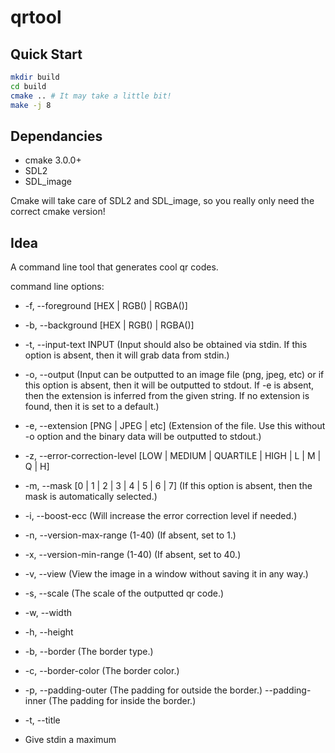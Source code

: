 # qrtool

## Quick Start
```bash
mkdir build
cd build
cmake .. # It may take a little bit!
make -j 8
```

## Dependancies
- cmake 3.0.0+
- SDL2
- SDL_image

Cmake will take care of SDL2 and SDL_image, so you really only need the correct cmake version! 

## Idea

A command line tool that generates cool qr codes.

command line options:
- -f, --foreground [HEX | RGB() | RGBA()]
- -b, --background [HEX | RGB() | RGBA()]
- -t, --input-text INPUT (Input should also be obtained via stdin. If this option is absent, then it will grab data from stdin.)
- -o, --output (Input can be outputted to an image file (png, jpeg, etc) or if this option is absent, then it will be outputted to stdout. If -e is absent, then the extension is inferred from the given string. If no extension is found, then it is set to a default.)
- -e, --extension [PNG | JPEG | etc] (Extension of the file. Use this without -o option and the binary data will be outputted to stdout.)
- -z, --error-correction-level [LOW | MEDIUM | QUARTILE | HIGH | L | M | Q | H]
- -m, --mask [0 | 1 | 2 | 3 | 4 | 5 | 6 | 7] (If this option is absent, then the mask is automatically selected.)
- -i, --boost-ecc (Will increase the error correction level if needed.)
- -n, --version-max-range (1-40) (If absent, set to 1.)
- -x, --version-min-range (1-40) (If absent, set to 40.)

- -v, --view (View the image in a window without saving it in any way.)
- -s, --scale (The scale of the outputted qr code.)
- -w, --width
- -h, --height
- -b, --border (The border type.)
- -c, --border-color (The border color.)
- -p, --padding-outer (The padding for outside the border.) --padding-inner (The padding for inside the border.)
- -t, --title 

* Give stdin a maximum